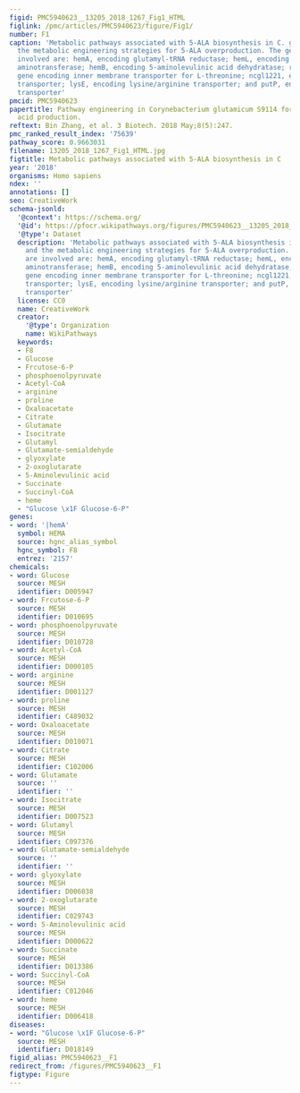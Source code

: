 ```yaml
---
figid: PMC5940623__13205_2018_1267_Fig1_HTML
figlink: /pmc/articles/PMC5940623/figure/Fig1/
number: F1
caption: 'Metabolic pathways associated with 5-ALA biosynthesis in C. glutamicum and
  the metabolic engineering strategies for 5-ALA overproduction. The genes that are
  involved are: hemA, encoding glutamyl-tRNA reductase; hemL, encoding glutamate-1-semialdehyde
  aminotransferase; hemB, encoding 5-aminolevulinic acid dehydratase; rhtA, encoding
  gene encoding inner membrane transporter for L-threonine; ncgl1221, encoding glutamate
  transporter; lysE, encoding lysine/arginine transporter; and putP, encoding L-proline
  transporter'
pmcid: PMC5940623
papertitle: Pathway engineering in Corynebacterium glutamicum S9114 for 5-aminolevulinic
  acid production.
reftext: Bin Zhang, et al. 3 Biotech. 2018 May;8(5):247.
pmc_ranked_result_index: '75639'
pathway_score: 0.9663031
filename: 13205_2018_1267_Fig1_HTML.jpg
figtitle: Metabolic pathways associated with 5-ALA biosynthesis in C
year: '2018'
organisms: Homo sapiens
ndex: ''
annotations: []
seo: CreativeWork
schema-jsonld:
  '@context': https://schema.org/
  '@id': https://pfocr.wikipathways.org/figures/PMC5940623__13205_2018_1267_Fig1_HTML.html
  '@type': Dataset
  description: 'Metabolic pathways associated with 5-ALA biosynthesis in C. glutamicum
    and the metabolic engineering strategies for 5-ALA overproduction. The genes that
    are involved are: hemA, encoding glutamyl-tRNA reductase; hemL, encoding glutamate-1-semialdehyde
    aminotransferase; hemB, encoding 5-aminolevulinic acid dehydratase; rhtA, encoding
    gene encoding inner membrane transporter for L-threonine; ncgl1221, encoding glutamate
    transporter; lysE, encoding lysine/arginine transporter; and putP, encoding L-proline
    transporter'
  license: CC0
  name: CreativeWork
  creator:
    '@type': Organization
    name: WikiPathways
  keywords:
  - F8
  - Glucose
  - Frcutose-6-P
  - phosphoenolpyruvate
  - Acetyl-CoA
  - arginine
  - proline
  - Oxaloacetate
  - Citrate
  - Glutamate
  - Isocitrate
  - Glutamyl
  - Glutamate-semialdehyde
  - glyoxylate
  - 2-oxoglutarate
  - 5-Aminolevulinic acid
  - Succinate
  - Succinyl-CoA
  - heme
  - "Glucose \x1F Glucose-6-P"
genes:
- word: '|hemA'
  symbol: HEMA
  source: hgnc_alias_symbol
  hgnc_symbol: F8
  entrez: '2157'
chemicals:
- word: Glucose
  source: MESH
  identifier: D005947
- word: Frcutose-6-P
  source: MESH
  identifier: D010695
- word: phosphoenolpyruvate
  source: MESH
  identifier: D010728
- word: Acetyl-CoA
  source: MESH
  identifier: D000105
- word: arginine
  source: MESH
  identifier: D001127
- word: proline
  source: MESH
  identifier: C489032
- word: Oxaloacetate
  source: MESH
  identifier: D010071
- word: Citrate
  source: MESH
  identifier: C102006
- word: Glutamate
  source: ''
  identifier: ''
- word: Isocitrate
  source: MESH
  identifier: D007523
- word: Glutamyl
  source: MESH
  identifier: C097376
- word: Glutamate-semialdehyde
  source: ''
  identifier: ''
- word: glyoxylate
  source: MESH
  identifier: D006038
- word: 2-oxoglutarate
  source: MESH
  identifier: C029743
- word: 5-Aminolevulinic acid
  source: MESH
  identifier: D000622
- word: Succinate
  source: MESH
  identifier: D013386
- word: Succinyl-CoA
  source: MESH
  identifier: C012046
- word: heme
  source: MESH
  identifier: D006418
diseases:
- word: "Glucose \x1F Glucose-6-P"
  source: MESH
  identifier: D018149
figid_alias: PMC5940623__F1
redirect_from: /figures/PMC5940623__F1
figtype: Figure
---
```

